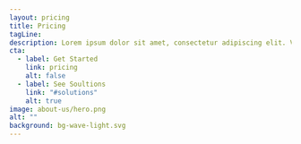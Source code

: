 ```yaml
---
layout: pricing
title: Pricing
tagLine:
description: Lorem ipsum dolor sit amet, consectetur adipiscing elit. Velit varius adipiscing aliquet magna tincidunt iaculis nam morbi. Augue fringilla.
cta:
  - label: Get Started
    link: pricing
    alt: false
  - label: See Soultions
    link: "#solutions"
    alt: true
image: about-us/hero.png
alt: ""
background: bg-wave-light.svg
---
```

